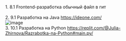 <br/>1. 8.1 Frontend-разработка обычный файл в гит</br>
<br/>2. 9.1 Разработка на Java https://ideone.com/<br/>
![image](https://user-images.githubusercontent.com/52165649/140621270-af81f461-46ba-45e4-8666-a57d3d8061ba.png)
<br/>3. 10.1 Разработка на Python https://replit.com/@Julia-Zhirnova/Razrabotka-na-Python#main.py/<br/>
